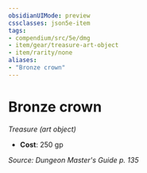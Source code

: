 ```yaml
---
obsidianUIMode: preview
cssclasses: json5e-item
tags:
- compendium/src/5e/dmg
- item/gear/treasure-art-object
- item/rarity/none
aliases: 
- "Bronze crown"
---
```

# Bronze crown
*Treasure (art object)*  

- **Cost**: 250 gp

*Source: Dungeon Master's Guide p. 135*